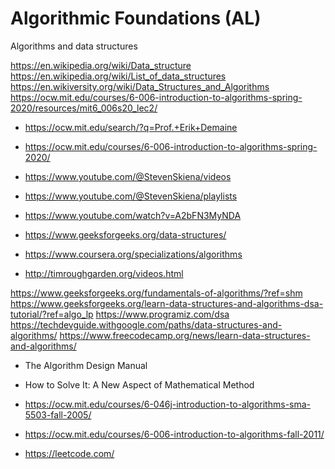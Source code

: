 # Algorithmic Foundations (AL)

Algorithms and data structures 

https://en.wikipedia.org/wiki/Data_structure
https://en.wikipedia.org/wiki/List_of_data_structures
https://en.wikiversity.org/wiki/Data_Structures_and_Algorithms
https://ocw.mit.edu/courses/6-006-introduction-to-algorithms-spring-2020/resources/mit6_006s20_lec2/

* https://ocw.mit.edu/search/?q=Prof.+Erik+Demaine
* https://ocw.mit.edu/courses/6-006-introduction-to-algorithms-spring-2020/

* https://www.youtube.com/@StevenSkiena/videos
 * https://www.youtube.com/@StevenSkiena/playlists
 * https://www.youtube.com/watch?v=A2bFN3MyNDA
* https://www.geeksforgeeks.org/data-structures/

* https://www.coursera.org/specializations/algorithms
* http://timroughgarden.org/videos.html

https://www.geeksforgeeks.org/fundamentals-of-algorithms/?ref=shm
https://www.geeksforgeeks.org/learn-data-structures-and-algorithms-dsa-tutorial/?ref=algo_lp
https://www.programiz.com/dsa
https://techdevguide.withgoogle.com/paths/data-structures-and-algorithms/
https://www.freecodecamp.org/news/learn-data-structures-and-algorithms/

* The Algorithm Design Manual
* How to Solve It: A New Aspect of Mathematical Method

* https://ocw.mit.edu/courses/6-046j-introduction-to-algorithms-sma-5503-fall-2005/
* https://ocw.mit.edu/courses/6-006-introduction-to-algorithms-fall-2011/


* https://leetcode.com/